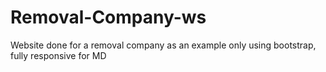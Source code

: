# Removal-Company-ws
Website done for a removal company as an example only using bootstrap, fully responsive for MD
